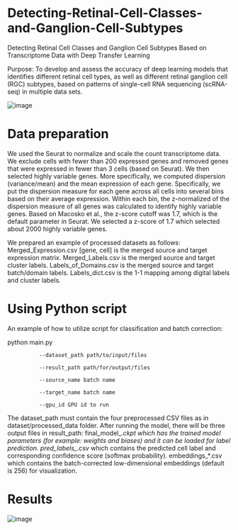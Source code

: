 # Detecting-Retinal-Cell-Classes-and-Ganglion-Cell-Subtypes
Detecting Retinal Cell Classes and Ganglion Cell Subtypes  Based on Transcriptome Data with Deep Transfer Learning

Purpose:  To  develop  and  assess  the  accuracy  of  deep  learning  models  that  identifies different  retinal  cell  types,  as  well  as  different  retinal  ganglion  cell  (RGC)  subtypes, based on patterns of single-cell RNA sequencing (scRNA-seq) in multiple data sets.

![image](https://user-images.githubusercontent.com/35179314/168642612-415a6d73-9619-4e85-b4c6-1713ae933a12.png)

# Data preparation
We used the Seurat to normalize and scale the count transcriptome data. We exclude cells with fewer than 200 expressed genes and removed genes that were expressed in fewer than 3 cells (based on Seurat). We then selected highly variable genes. More specifically, we computed dispersion (variance/mean) and the mean expression of each gene. Specifically, we put the dispersion measure for each gene across all cells into several bins based on their average expression. Within each bin, the z-normalized of the dispersion measure of all genes was calculated to identify highly variable genes. Based on Macosko et al., the z-score cutoff was 1.7, which is the default parameter in Seurat. We selected a z-score of 1.7 which selected about 2000 highly variable genes.

We prepared an example of processed datasets as follows: Merged_Expression.csv [gene, cell] is the merged source and target expression matrix. Merged_Labels.csv is the merged source and target cluster labels. Labels_of_Domains.csv is the merged source and target batch/domain labels. Labels_dict.csv is the 1-1 mapping among digital labels and cluster labels.


# Using Python script
An example of how to utilize script for classification and batch correction:

python main.py 

              --dataset_path path/to/input/files

              --result_path path/for/output/files

              --source_name batch name

              --target_name batch name

              --gpu_id GPU id to run
                           
The dataset_path must contain the four preprocessed CSV files as in dataset/processed_data folder. After running the model, there will be three output files in result_path: final_model_*.ckpt which has the trained model parameters (for example: weights and biases) and it can be loaded for label prediction. pred_labels_*.csv which contains the predicted cell label and corresponding confidence score (softmax probability). embeddings_*.csv which contains the batch-corrected low-dimensional embeddings (default is 256) for visualization.

# Results
![image](https://user-images.githubusercontent.com/35179314/168669122-1e16b110-1c79-481a-a660-bdf1c489913e.png)
